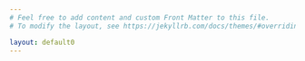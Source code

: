 ```yaml
---
# Feel free to add content and custom Front Matter to this file.
# To modify the layout, see https://jekyllrb.com/docs/themes/#overriding-theme-defaults

layout: default0
---
```

